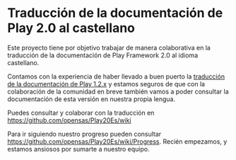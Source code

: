 # Traducción de la documentación de Play 2.0 al castellano

Este proyecto tiene por objetivo trabajar de manera colaborativa en la traducción de la documentación de Play Framework 2.0 al idioma castellano.

Contamos con la experiencia de haber llevado a buen puerto la [traducción de la documentación de Play 1.2.x](http://playdoces.appspot.com) y estamos seguros de que con la colaboración de la comunidad en breve también vamos a poder consultar la documentación de esta versión en nuestra propia lengua.

Puedes consultar y colaborar con la traducción en <https://github.com/opensas/Play20Es/wiki>

Para ir siguiendo nuestro progreso pueden consultar <https://github.com/opensas/Play20Es/wiki/Progress>. Recién empezamos, y estamos ansiosos por sumarte a nuestro equipo.

